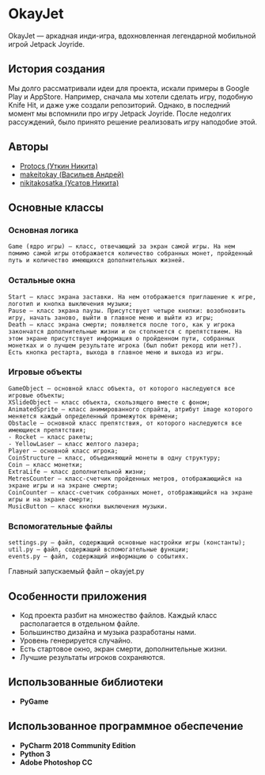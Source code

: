 # OkayJet

OkayJet — аркадная инди-игра, вдохновленная легендарной мобильной игрой Jetpack Joyride.
## История создания
Мы долго рассматривали идеи для проекта, искали примеры в Google Play и AppStore. Например, сначала мы хотели сделать игру, подобную Knife Hit, и даже уже создали репозиторий. Однако, в последний момент мы вспомнили про игру Jetpack Joyride. После недолгих рассуждений, было принято решение реализовать игру наподобие этой.

## Авторы
- [Protocs (Уткин Никита)](https://github.com/Protocs)
- [makeitokay (Васильев Андрей)](https://github.com/makeitokay)
- [nikitakosatka (Усатов Никита)](https://github.com/nikitakosatka)

## Основные классы
### Основная логика
```
Game (ядро игры) – класс, отвечающий за экран самой игры. На нем помимо самой игры отображается количество собранных монет, пройденный путь и количество имеющихся дополнительных жизней.
```
### Остальные окна
```
Start – класс экрана заставки. На нем отображается приглашение к игре, логотип и кнопка выключения музыки;
Pause – класс экрана паузы. Присутствует четыре кнопки: возобновить игру, начать заново, выйти в главное меню и выйти из игры;
Death – класс экрана смерти; появляется после того, как у игрока закончатся дополнительные жизни и он столкнется с препятствием. На этом экране присутствует информация о пройденном пути, собранных монетках и о лучшем результате игрока (был побит рекорд или нет?). Есть кнопка рестарта, выхода в главное меню и выхода из игры.
```
### Игровые объекты
```
GameObject – основной класс объекта, от которого наследуются все игровые объекты;
XSlideObject – класс объекта, скользящего вместе с фоном;
AnimatedSprite – класс анимированного спрайта, атрибут image которого меняется каждый определенный промежуток времени;
Obstacle – основной класс препятствия, от которого наследуются все имеющиеся препятствия;
- Rocket – класс ракеты;
- YellowLaser – класс желтого лазера;
Player – основной класс игрока;
CoinStructure – класс, объединяющий монеты в одну структуру;
Coin – класс монетки;
ExtraLife – класс дополнительной жизни;
MetresCounter – класс-счетчик пройденных метров, отображающийся на экране игры и на экране смерти;
CoinCounter – класс-счетчик собранных монет, отображающийся на экране игры и на экране смерти;
MusicButton – класс кнопки выключения музыки.
```
### Вспомогательные файлы
```
settings.py – файл, содержащий основные настройки игры (константы);
util.py – файл, содержащий вспомогательные функции;
events.py – файл, содержащий информацию о событиях.
```
Главный запускаемый файл – okayjet.py
## Особенности приложения
-	Код проекта разбит на множество файлов. Каждый класс располагается в отдельном файле.
-	Большинство дизайна и музыка разработаны нами.
-	Уровень генерируется случайно.
-	Есть стартовое окно, экран смерти, дополнительные жизни.
-	Лучшие результаты игроков сохраняются.
## Использованные библиотеки
-	**PyGame**
## Использованное программное обеспечение
- **PyCharm 2018 Community Edition**
- **Python 3**
- **Adobe Photoshop CC**

 

